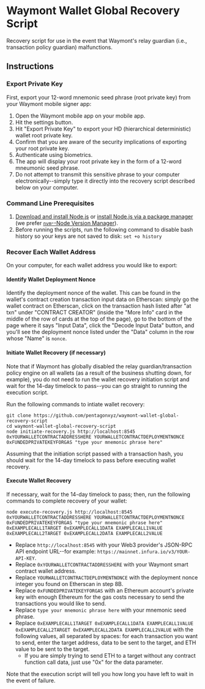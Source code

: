# Waymont Wallet Global Recovery Script

Recovery script for use in the event that Waymont's relay guardian (i.e., transaction policy guardian) malfunctions.

## Instructions

### Export Private Key

First, export your 12-word mnemonic seed phrase (root private key) from your Waymont mobile signer app:

1. Open the Waymont mobile app on your mobile app.
2. Hit the settings button.
3. Hit "Export Private Key" to export your HD (hierarchical deterministic) wallet root private key.
4. Confirm that you are aware of the security implications of exporting your root private key.
5. Authenticate using biometrics.
6. The app will display your root private key in the form of a 12-word mneumonic seed phrase.
7. Do not attempt to transmit this sensitive phrase to your computer electronically--simply type it directly into the recovery script described below on your computer.

### Command Line Prerequisites

1. [Download and install Node.js](https://nodejs.org/en/download/) or [install Node.js via a package manager](https://nodejs.org/en/download/package-manager/) (we prefer [`nvm`--Node Version Manager](https://github.com/nvm-sh/nvm#install--update-script)).
2. Before running the scripts, run the following command to disable bash history so your keys are not saved to disk: `set +o history`

### Recover Each Wallet Address

On your computer, for each wallet address you would like to export:

#### Identify Wallet Deployment Nonce

Identify the deployment nonce of the wallet. This can be found in the wallet's contract creation transaction input data on Etherscan: simply go the wallet contract on Etherscan, click on the transaction hash listed after "at txn" under "CONTRACT CREATOR" (inside the "More Info" card in the middle of the row of cards at the top of the page), go to the bottom of the page where it says "Input Data", click the "Decode Input Data" button, and you'll see the deployment nonce listed under the "Data" column in the row whose "Name" is `nonce`.

#### Initiate Wallet Recovery (if necessary)

Note that if Waymont has globally disabled the relay guardian/transaction policy engine on all wallets (as a result of the business shutting down, for example), you do not need to run the wallet recovery initiation script and wait for the 14-day timelock to pass--you can go straight to running the execution script.

Run the following commands to intiate wallet recovery:

```
git clone https://github.com/pentagonxyz/waymont-wallet-global-recovery-script
cd waymont-wallet-global-recovery-script
node initiate-recovery.js http://localhost:8545 0xYOURWALLETCONTRACTADDRESSHERE YOURWALLETCONTRACTDEPLOYMENTNONCE 0xFUNDEDPRIVATEKEYFORGAS "type your mnemonic phrase here"
```

Assuming that the initiation script passed with a transaction hash, you should wait for the 14-day timelock to pass before executing wallet recovery.

#### Execute Wallet Recovery

If necessary, wait for the 14-day timelock to pass; then, run the following commands to complete recovery of your wallet:

```
node execute-recovery.js http://localhost:8545 0xYOURWALLETCONTRACTADDRESSHERE YOURWALLETCONTRACTDEPLOYMENTNONCE 0xFUNDEDPRIVATEKEYFORGAS "type your mnemonic phrase here" 0xEXAMPLECALL1TARGET 0xEXAMPLECALL1DATA EXAMPLECALL1VALUE 0xEXAMPLECALL2TARGET 0xEXAMPLECALL2DATA EXAMPLECALL2VALUE
```

- Replace `http://localhost:8545` with your Web3 provider's JSON-RPC API endpoint URL--for example: `https://mainnet.infura.io/v3/YOUR-API-KEY`.
- Replace `0xYOURWALLETCONTRACTADDRESSHERE` with your Waymont smart contract wallet address.
- Replace `YOURWALLETCONTRACTDEPLOYMENTNONCE` with the deployment nonce integer you found on Etherscan in step 8B.
- Replace `0xFUNDEDPRIVATEKEYFORGAS` with an Ethereum account's private key with enough Ethereum for the gas costs necessary to send the transactions you would like to send.
- Replace `type your mnemonic phrase here` with your mnemonic seed phrase.
- Replace `0xEXAMPLECALL1TARGET 0xEXAMPLECALL1DATA EXAMPLECALL1VALUE 0xEXAMPLECALL2TARGET 0xEXAMPLECALL2DATA EXAMPLECALL2VALUE` with the following values, all separated by spaces: for each transaction you want to send, enter the target address, data to be sent to the target, and ETH value to be sent to the target.
    - If you are simply trying to send ETH to a target without any contract function call data, just use "0x" for the data parameter.

Note that the execution script will tell you how long you have left to wait in the event of failure.

